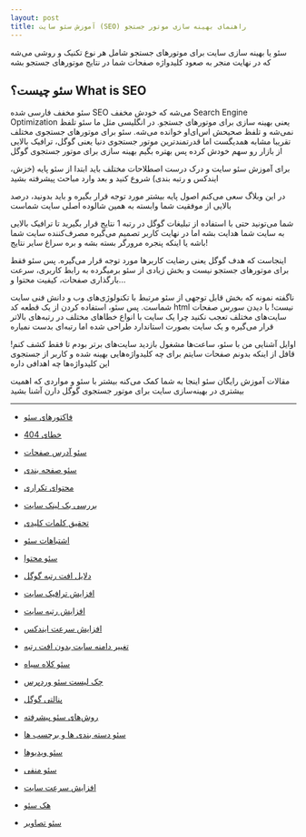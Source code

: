 ```yaml
---
layout: post
title: آموزش سئو سایت (SEO) راهنمای بهینه سازی موتور جستجو
---
```


سئو یا بهینه سازی سایت برای موتورهای جستجو شامل هر نوع تکنیک و روشی می‌شه که در نهایت منجر به صعود کلیدواژه‌ صفحات شما در نتایج موتورهای جستجو بشه

<h2>سئو چیست؟ What is SEO</h2>

سئو مخفف فارسی شده SEO می‌شه که خودش مخفف Search Engine Optimization یعنی بهینه سازی برای موتورهای جستجو. در انگلیسی مثل ما سئو تلفظ نمی‌شه و تلفظ صحیحش اس‌ای‌او خوانده می‌شه. سئو برای موتورهای جستجوی مختلف تقریبا مشابه همدیگست اما قدرتمندترین موتور جستجوی دنیا یعنی گوگل، ترافیک بالایی از بازار رو سهم خودش کرده پس بهتره بگیم بهینه سازی برای موتور جستجوی گوگل

برای آموزش سئو سایت و درک درست اصطلاحات مختلف باید ابتدا از سئو پایه (خزش، ایندکس و رتبه بندی) شروع کنید و بعد وارد مباحث پیشرفته بشید

در این وبلاگ سعی می‌کنم اصول پایه بیشتر مورد توجه قرار بگیره و باید بدونید، درصد بالایی از موفقیت شما وابسته به همین شالوده اصلی سایت شماست

شما می‌تونید حتی با استفاده از تبلیغات گوگل در رتبه 1 نتایج قرار بگیرید تا ترافیک بالایی به سایت شما هدایت بشه اما در نهایت کاربر تصمیم می‌گیره مصرف‌کننده سایت شما باشه یا اینکه پنجره مرورگر بسته بشه و بره سراغ سایر نتایج!

اینجاست که هدف گوگل یعنی رضایت کاربرها مورد توجه قرار می‌گیره. پس سئو فقط برای موتورهای جستجو نیست و بخش زیادی از سئو برمیگرده به رابط کاربری، سرعت بارگذاری صفحات، کیفیت محتوا و...

ناگفته نمونه که بخش قابل توجهی از سئو مرتبط با تکنولوژی‌های وب و دانش فنی سایت شماست. پس سئو، استفاده کردن از یک قطعه کد html نیست! با دیدن سورس صفحات سایت‌های مختلف تعجب نکنید چرا یک سایت با انواع خطاهای مختلف در رتبه‌های بالاتر قرار می‌گیره و یک سایت بصورت استاندارد طراحی شده اما رتبه‌ای بدست نمیاره

اوایل آشنایی من با سئو، ساعت‌ها مشغول بازدید سایت‌های برتر بودم تا فقط کشف کنم! قافل از اینکه بدونم صفحات سایتم برای چه کلیدواژه‌هایی بهینه شده و کاربر از جستجوی این کلیدواژه‌ها چه اهدافی داره

مقالات آموزش رایگان سئو اینجا به شما کمک می‌کنه بیشتر با سئو و مواردی که اهمیت بیشتری در بهینه‌سازی سایت برای موتور جستجوی گوگل دارن آشنا بشید

***

- [فاکتورهای سئو](https://ehsaider.ir/google-ranking-factors)

- [خطای 404](https://ehsaider.ir/404-error)

- [سئو آدرس صفحات](https://ehsaider.ir/seo-urls)

- [سئو صفحه بندی](https://ehsaider.ir/pagination-seo)

- [محتوای تکراری](https://ehsaider.ir/duplicate-content)

- [بررسی بک لینک سایت](https://ehsaider.ir/backlink-checker)

- [تحقیق کلمات کلیدی](https://ehsaider.ir/keyword-research)

- [اشتباهات سئو](https://ehsaider.ir/seo-mistakes)

- [سئو محتوا](https://ehsaider.ir/seo-content)

- [دلایل افت رتبه گوگل](https://ehsaider.ir/ranking-drop)

- [افزایش ترافیک سایت](https://ehsaider.ir/increase-website-traffic)

- [افزایش رتبه سایت](https://ehsaider.ir/improve-google-rankings)

- [افزایش سرعت ایندکس](https://ehsaider.ir/google-index)

- [تغییر دامنه سایت بدون افت رتبه](https://ehsaider.ir/site-url-change)

- [سئو کلاه سیاه](https://ehsaider.ir/black-hat-seo)

- [چک لیست سئو وردپرس](https://ehsaider.ir/seo-checklist)

- [پنالتی گوگل](https://ehsaider.ir/google-penalty)

- [روش‌های سئو پیشرفته](https://ehsaider.ir/advanced-seo)

- [سئو دسته بندی ها و برچسب ها](https://ehsaider.ir/category-seo)

- [سئو ویدیوها](https://ehsaider.ir/video-seo)

- [سئو منفی](https://ehsaider.ir/negative-seo)

- [افزایش سرعت سایت](https://ehsaider.ir/speed-up-website)

- [هک سئو](https://ehsaider.ir/seo-hacks)

- [سئو تصاویر](https://ehsaider.ir/image-seo)
